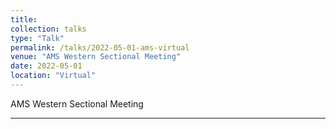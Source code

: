 ```yaml
---
title:
collection: talks
type: "Talk"
permalink: /talks/2022-05-01-ams-virtual
venue: "AMS Western Sectional Meeting"
date: 2022-05-01
location: "Virtual"
---
```


AMS Western Sectional Meeting

---
